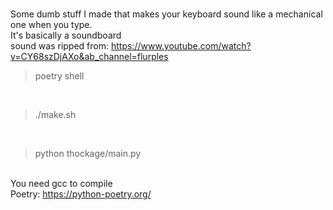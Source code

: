 
<br>Some dumb stuff I made that makes your keyboard sound like a mechanical one when you type.
<br>It's basically a soundboard
<br>sound was ripped from: https://www.youtube.com/watch?v=CY68szDjAXo&ab_channel=flurples

>poetry shell
<br>

> ./make.sh
<br>

> python thockage/main.py

<br>You need gcc to compile
<br>Poetry: https://python-poetry.org/